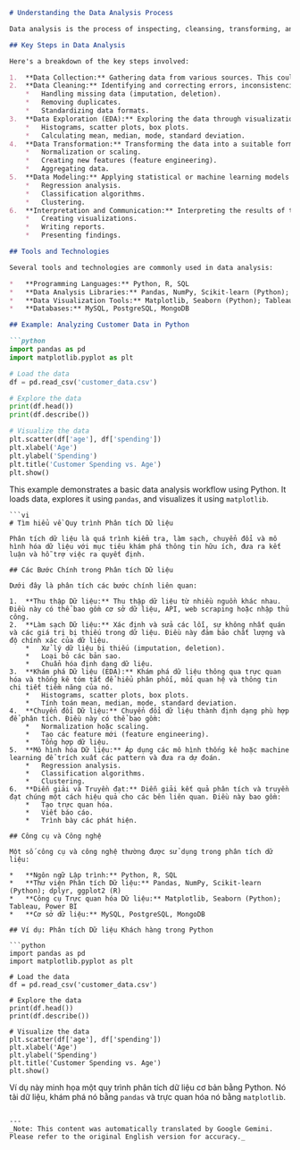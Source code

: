 ```markdown
# Understanding the Data Analysis Process

Data analysis is the process of inspecting, cleansing, transforming, and modeling data with the goal of discovering useful information, informing conclusions, and supporting decision-making.

## Key Steps in Data Analysis

Here's a breakdown of the key steps involved:

1.  **Data Collection:** Gathering data from various sources. This could include databases, APIs, web scraping, or manual entry.
2.  **Data Cleaning:** Identifying and correcting errors, inconsistencies, and missing values in the data. This ensures data quality and accuracy.
    *   Handling missing data (imputation, deletion).
    *   Removing duplicates.
    *   Standardizing data formats.
3.  **Data Exploration (EDA):** Exploring the data through visualization and summary statistics to understand its distribution, relationships, and potential insights.
    *   Histograms, scatter plots, box plots.
    *   Calculating mean, median, mode, standard deviation.
4.  **Data Transformation:** Transforming the data into a suitable format for analysis. This may involve:
    *   Normalization or scaling.
    *   Creating new features (feature engineering).
    *   Aggregating data.
5.  **Data Modeling:** Applying statistical or machine learning models to extract patterns and make predictions.
    *   Regression analysis.
    *   Classification algorithms.
    *   Clustering.
6.  **Interpretation and Communication:** Interpreting the results of the analysis and communicating them effectively to stakeholders. This includes:
    *   Creating visualizations.
    *   Writing reports.
    *   Presenting findings.

## Tools and Technologies

Several tools and technologies are commonly used in data analysis:

*   **Programming Languages:** Python, R, SQL
*   **Data Analysis Libraries:** Pandas, NumPy, Scikit-learn (Python); dplyr, ggplot2 (R)
*   **Data Visualization Tools:** Matplotlib, Seaborn (Python); Tableau, Power BI
*   **Databases:** MySQL, PostgreSQL, MongoDB

## Example: Analyzing Customer Data in Python

```python
import pandas as pd
import matplotlib.pyplot as plt

# Load the data
df = pd.read_csv('customer_data.csv')

# Explore the data
print(df.head())
print(df.describe())

# Visualize the data
plt.scatter(df['age'], df['spending'])
plt.xlabel('Age')
plt.ylabel('Spending')
plt.title('Customer Spending vs. Age')
plt.show()
```

This example demonstrates a basic data analysis workflow using Python. It loads data, explores it using `pandas`, and visualizes it using `matplotlib`.
```
```vi
# Tìm hiểu về Quy trình Phân tích Dữ liệu

Phân tích dữ liệu là quá trình kiểm tra, làm sạch, chuyển đổi và mô hình hóa dữ liệu với mục tiêu khám phá thông tin hữu ích, đưa ra kết luận và hỗ trợ việc ra quyết định.

## Các Bước Chính trong Phân tích Dữ liệu

Dưới đây là phân tích các bước chính liên quan:

1.  **Thu thập Dữ liệu:** Thu thập dữ liệu từ nhiều nguồn khác nhau. Điều này có thể bao gồm cơ sở dữ liệu, API, web scraping hoặc nhập thủ công.
2.  **Làm sạch Dữ liệu:** Xác định và sửa các lỗi, sự không nhất quán và các giá trị bị thiếu trong dữ liệu. Điều này đảm bảo chất lượng và độ chính xác của dữ liệu.
    *   Xử lý dữ liệu bị thiếu (imputation, deletion).
    *   Loại bỏ các bản sao.
    *   Chuẩn hóa định dạng dữ liệu.
3.  **Khám phá Dữ liệu (EDA):** Khám phá dữ liệu thông qua trực quan hóa và thống kê tóm tắt để hiểu phân phối, mối quan hệ và thông tin chi tiết tiềm năng của nó.
    *   Histograms, scatter plots, box plots.
    *   Tính toán mean, median, mode, standard deviation.
4.  **Chuyển đổi Dữ liệu:** Chuyển đổi dữ liệu thành định dạng phù hợp để phân tích. Điều này có thể bao gồm:
    *   Normalization hoặc scaling.
    *   Tạo các feature mới (feature engineering).
    *   Tổng hợp dữ liệu.
5.  **Mô hình hóa Dữ liệu:** Áp dụng các mô hình thống kê hoặc machine learning để trích xuất các pattern và đưa ra dự đoán.
    *   Regression analysis.
    *   Classification algorithms.
    *   Clustering.
6.  **Diễn giải và Truyền đạt:** Diễn giải kết quả phân tích và truyền đạt chúng một cách hiệu quả cho các bên liên quan. Điều này bao gồm:
    *   Tạo trực quan hóa.
    *   Viết báo cáo.
    *   Trình bày các phát hiện.

## Công cụ và Công nghệ

Một số công cụ và công nghệ thường được sử dụng trong phân tích dữ liệu:

*   **Ngôn ngữ Lập trình:** Python, R, SQL
*   **Thư viện Phân tích Dữ liệu:** Pandas, NumPy, Scikit-learn (Python); dplyr, ggplot2 (R)
*   **Công cụ Trực quan hóa Dữ liệu:** Matplotlib, Seaborn (Python); Tableau, Power BI
*   **Cơ sở dữ liệu:** MySQL, PostgreSQL, MongoDB

## Ví dụ: Phân tích Dữ liệu Khách hàng trong Python

```python
import pandas as pd
import matplotlib.pyplot as plt

# Load the data
df = pd.read_csv('customer_data.csv')

# Explore the data
print(df.head())
print(df.describe())

# Visualize the data
plt.scatter(df['age'], df['spending'])
plt.xlabel('Age')
plt.ylabel('Spending')
plt.title('Customer Spending vs. Age')
plt.show()
```

Ví dụ này minh họa một quy trình phân tích dữ liệu cơ bản bằng Python. Nó tải dữ liệu, khám phá nó bằng `pandas` và trực quan hóa nó bằng `matplotlib`.
```

---
_Note: This content was automatically translated by Google Gemini. Please refer to the original English version for accuracy._